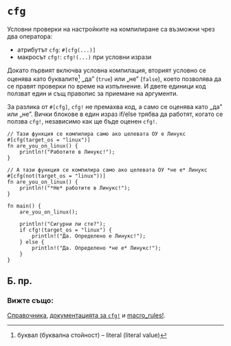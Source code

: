 # `cfg`

Условни проверки на настройките на компилиране са възможни чрез два оператора:

* атрибутът `cfg`: `#[cfg(...)]`
* макросът `cfg!`: `cfg!(...)` при условни изрази

Докато първият включва условна компилация, вторият условно се оценява като
буквалите[^literals] „да” (`true`) или „не” (`false`), което позволява да се
правят проверки по време на изпълнение. И двете единици код ползват един и същ
правопис за приемане на аргументи.

За разлика от `#[cfg]`, `cfg!` не премахва код, а само се оценява като „да” или
„не”. Вички блокове в един израз if/else трябва да работят, когато се ползва  `cfg!`,
независимо как ще бъде оценен `cfg!`.

```rust,editable
// Тази функция се компилира само ако целевата ОУ е Линукс
#[cfg(target_os = "linux")]
fn are_you_on_linux() {
    println!("Работите в Линукс!");
}

// А тази функция се компилира само ако целевата ОУ *не е* Линукс
#[cfg(not(target_os = "linux"))]
fn are_you_on_linux() {
    println!("*Не* работите в Линукс!");
}

fn main() {
    are_you_on_linux();

    println!("Сигурни ли сте?");
    if cfg!(target_os = "linux") {
        println!("Да. Определено е Линукс!");
    } else {
        println!("Да. Определено *не е* Линукс!");
    }
}
```

## Б. пр.

[^literals]: буквал (буквална стойност) – literal (literal value)

### Вижте също:

[Справочника][ref], [документацията за `cfg!`][cfg] и [macro_rules!][macros].

[cfg]: https://doc.rust-lang.org/std/macro.cfg!.html
[macros]: ../macros.md
[ref]: https://doc.rust-lang.org/reference/attributes.html#conditional-compilation

